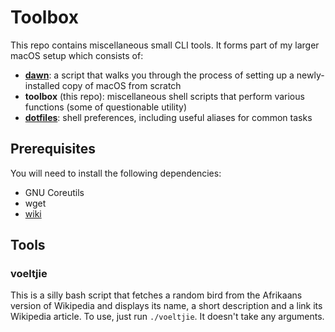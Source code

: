 # Toolbox

This repo contains miscellaneous small CLI tools. It forms part of my larger macOS setup which consists of:

- **[dawn](https://github.com/stringlytyped/dawn)**: a script that walks you through the process of setting up a newly-installed copy of macOS from scratch
- **toolbox** (this repo): miscellaneous shell scripts that perform various functions (some of questionable utility)
- **[dotfiles](https://github.com/stringlytyped/dotfiles)**: shell preferences, including useful aliases for common tasks

## Prerequisites

You will need to install the following dependencies:

- GNU Coreutils
- wget
- [wiki](https://github.com/walle/wiki)

## Tools

### voeltjie

This is a silly bash script that fetches a random bird from the Afrikaans version of Wikipedia and displays its name, a short description and a link its Wikipedia article. To use, just run `./voeltjie`. It doesn't take any arguments.